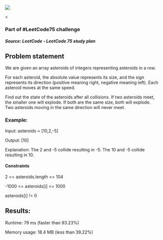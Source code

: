 <img src='https://img.shields.io/badge/Difficulty-Medium-orange'>

<<h3>Part of #LeetCode75 challenge</h3>

<h5>Source: LeetCode - LeetCode 75 study plan</h5>

<h2>Problem statement</h2>

We are given an array asteroids of integers representing asteroids in a row.

For each asteroid, the absolute value represents its size, and the sign represents its direction (positive meaning right, negative meaning left). Each asteroid moves at the same speed.

Find out the state of the asteroids after all collisions. If two asteroids meet, the smaller one will explode. If both are the same size, both will explode. Two asteroids moving in the same direction will never meet.

<h3>Example:</h3>

Input: asteroids = [10,2,-5]

Output: [10]

Explanation: The 2 and -5 collide resulting in -5. The 10 and -5 collide resulting in 10.

<h4>Constraints</h4>

2 <= asteroids.length <= 104

-1000 <= asteroids[i] <= 1000

asteroids[i] != 0

<h2>Results:</h2>

<p>Runtime: 79 ms (faster than 93.23%)</p>
Memory usage: 18.4 MB (less than 39.22%)
